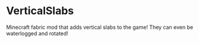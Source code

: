 # VerticalSlabs
Minecraft fabric mod that adds vertical slabs to the game!
They can even be waterlogged and rotated!

